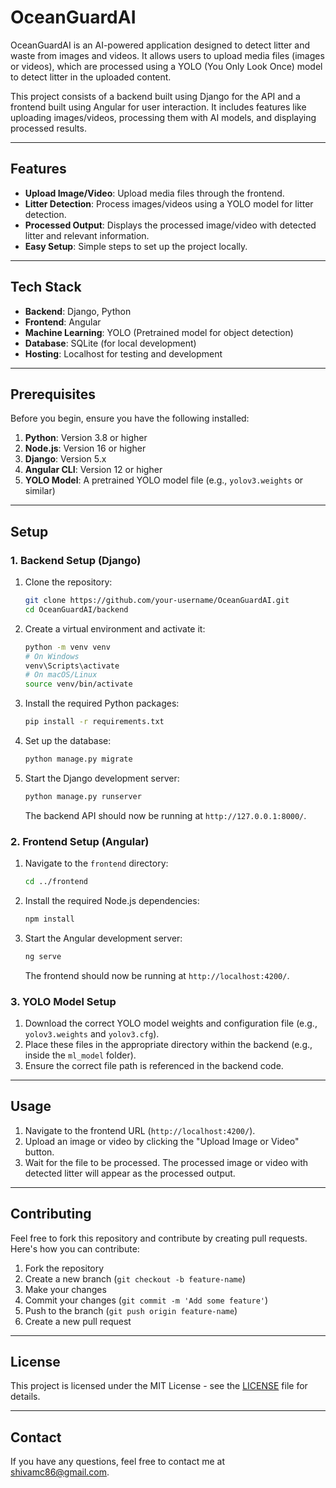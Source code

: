 
# OceanGuardAI

OceanGuardAI is an AI-powered application designed to detect litter and waste from images and videos. It allows users to upload media files (images or videos), which are processed using a YOLO (You Only Look Once) model to detect litter in the uploaded content.

This project consists of a backend built using Django for the API and a frontend built using Angular for user interaction. It includes features like uploading images/videos, processing them with AI models, and displaying processed results.

---

## Features

- **Upload Image/Video**: Upload media files through the frontend.
- **Litter Detection**: Process images/videos using a YOLO model for litter detection.
- **Processed Output**: Displays the processed image/video with detected litter and relevant information.
- **Easy Setup**: Simple steps to set up the project locally.

---

## Tech Stack

- **Backend**: Django, Python
- **Frontend**: Angular
- **Machine Learning**: YOLO (Pretrained model for object detection)
- **Database**: SQLite (for local development)
- **Hosting**: Localhost for testing and development

---

## Prerequisites

Before you begin, ensure you have the following installed:

1. **Python**: Version 3.8 or higher
2. **Node.js**: Version 16 or higher
3. **Django**: Version 5.x
4. **Angular CLI**: Version 12 or higher
5. **YOLO Model**: A pretrained YOLO model file (e.g., `yolov3.weights` or similar)

---

## Setup

### 1. Backend Setup (Django)

1. Clone the repository:

   ```bash
   git clone https://github.com/your-username/OceanGuardAI.git
   cd OceanGuardAI/backend
   ```

2. Create a virtual environment and activate it:

   ```bash
   python -m venv venv
   # On Windows
   venv\Scripts\activate
   # On macOS/Linux
   source venv/bin/activate
   ```

3. Install the required Python packages:

   ```bash
   pip install -r requirements.txt
   ```

4. Set up the database:

   ```bash
   python manage.py migrate
   ```

5. Start the Django development server:

   ```bash
   python manage.py runserver
   ```

   The backend API should now be running at `http://127.0.0.1:8000/`.


### 2. Frontend Setup (Angular)

1. Navigate to the `frontend` directory:

   ```bash
   cd ../frontend
   ```

2. Install the required Node.js dependencies:

   ```bash
   npm install
   ```

3. Start the Angular development server:

   ```bash
   ng serve
   ```

   The frontend should now be running at `http://localhost:4200/`.


### 3. YOLO Model Setup

1. Download the correct YOLO model weights and configuration file (e.g., `yolov3.weights` and `yolov3.cfg`).
2. Place these files in the appropriate directory within the backend (e.g., inside the `ml_model` folder).
3. Ensure the correct file path is referenced in the backend code.

---

## Usage

1. Navigate to the frontend URL (`http://localhost:4200/`).
2. Upload an image or video by clicking the "Upload Image or Video" button.
3. Wait for the file to be processed. The processed image or video with detected litter will appear as the processed output.

---

## Contributing

Feel free to fork this repository and contribute by creating pull requests. Here's how you can contribute:

1. Fork the repository
2. Create a new branch (`git checkout -b feature-name`)
3. Make your changes
4. Commit your changes (`git commit -m 'Add some feature'`)
5. Push to the branch (`git push origin feature-name`)
6. Create a new pull request

---

## License

This project is licensed under the MIT License - see the [LICENSE](LICENSE) file for details.

---

## Contact

If you have any questions, feel free to contact me at [shivamc86@gmail.com](mailto:shivamc86@gmail.com).
